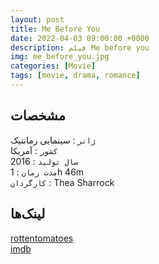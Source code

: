 ```yaml
---
layout: post
title: Me Before You
date: 2022-04-03 09:00:00 +0000
description: فیلم Me before you
img: me_before_you.jpg
categories: [Movie]
tags: [movie, drama, romance]
---
```


## مشخصات

`ژانر` : سینمایی رمانتیک  
`کشور` : آمریکا  
`سال تولید` : 2016  
`مدت زمان` : 1h 46m  
`کارگردان` : Thea Sharrock

## لینک‌ها

[rottentomatoes](https://www.rottentomatoes.com/m/me_before_you)  
[imdb](https://www.imdb.com/title/tt2674426/reference/)
